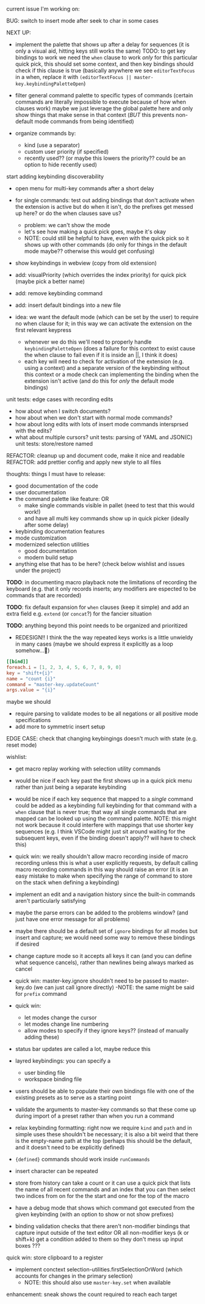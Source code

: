 current issue I'm working on:

BUG: switch to insert mode after seek to char in some cases

NEXT UP:

- implement the palette that shows up after a delay for sequences
  (it is only a visual aid, hitting keys still works the same)
  TODO: to get key bindings to work we need the `when` clause to
  work *only* for this particular quick pick, this should set some
  context, and then key bindings should check if this clause is true
  (basically anywhere we see `editorTextFocus` in a when, replace it
  with `(editorTextFocus || master-key.keybindingPaletteOpen`)
- filter general command palette to specific types of commands
  (certain commands are literally impossible to execute because of how
  when clauses work) maybe we just leverage the global palette here
  and only show things that make sense in that context (*BUT*
  this prevents non-default mode commands from being identified)

- organize commands by:
  - kind (use a separator)
  - custom user priority (if specified)
  - recently used?? (or maybe this lowers the priority?? could be an option to hide recently used)

start adding keybinding discoverability
  - open menu for multi-key commands after a short delay
  - for single commands: test out adding bindings that don't activate when the extension
    is active but do when it isn't, do the prefixes get messed up here? or do
    the when clauses save us?
      - problem: we can't show the mode
      - let's see how making a quick pick goes, maybe it's okay
      - NOTE: could still be helpful to have, even with the quick pick so it shows up with other commands (do only for things in the default mode maybe?? otherwise this
      would get confusing)
  - show keybindings in webview (copy from old extension)

- add: visualPriority (which overrides the index priority) for
       quick pick (maybe pick a better name)
- add: remove keybinding command
- add: insert default bindings into a new file

- idea: we want the default mode (which can be set by the user)
  to require no when clause for it; in this way
  we can activate the extension on the first relevant keypress
  - whenever we do this we'll need to properly handle `keybindingPaletteOpen`
  (does a failure for this context to exist cause the when clause to fail
  even if it is inside an ||, I think it does)
  - each key will need to check for activation of the extension (e.g. using a context)
    and a separate version of the keybinding without this context or a mode check
    can implementing the binding when the extension isn't active (and do this
    for *only* the default mode bindings)

unit tests: edge cases with recording edits
  - how about when I switch documents?
  - how about when we don't start with normal mode commands?
  - how about long edits with lots of insert mode commands intersprsed with the edits?
  - what about multiple cursors?
unit tests: parsing of YAML and JSON(C)
unit tests: store/restore named

REFACTOR: cleanup up and document code, make it nice and readable
REFACTOR: add prettier config and apply new style to all files

thoughts: things I must have to release:
- good documentation of the code
- user documentation
- the command palette like feature: OR
  - make single commands visible in pallet (need to test that this would work!)
  - and have all multi key commands show up in quick picker
    (ideally after some delay)
- keybinding documentation features
- mode customization
- modernized selection utilities
  - good documentation
  - modern build setup
- anything else that has to be here? (check below wishlist and issues under the project)

**TODO**: in documenting macro playback note the limitations of recording the keyboard
(e.g. that it only records inserts; any modifiers are espected to be commands
that are recorded)

**TODO**: fix default expansion for `when` clauses (keep it simple) and add an extra
field e.g. `extend` (or `concat`?) for the fancier situation

**TODO**: anything beyond this point needs to be organized and prioritized

- REDESIGN!! I think the the way repeated keys works is a little unwieldy in many cases
  (maybe we should express it explicitly as a loop somehow...🤔)

```toml
[[bind]]
foreach.i = [1, 2, 3, 4, 5, 6, 7, 8, 9, 0]
key = "shift+{i}"
name = "count {i}"
command = "master-key.updateCount"
args.value = "{i}"
```

maybe we should

- require parsing to validate modes to be all negations or all positive mode specifications
- add more to symmetric insert setup

EDGE CASE: check that changing keybingings doesn't much with state (e.g. reset mode)

wishlist:

- get macro replay working with selection utility commands

- would be nice if each key past the first shows up in a quick pick menu
  rather than just being a separate keybinding

- would be nice if each key sequence that mapped to a *single* command
  could be added as a keybinding full keybinding for that command
  with a `when` clause that is never true; that way
  all single commands that are mapped can be looked up
  using the command palette. NOTE: this might not work
  because it could interfere with mappings that use shorter key
  sequences (e.g. I think VSCode might just sit around waiting
  for the subsequent keys, even if the binding doesn't apply??
  will have to check this)

- quick win: we really shouldn't allow macro recording inside of macro recording
  unless this is what a user explicitly requests, by default calling
  macro recording commands in this way should raise an error
  (it is an easy mistake to make when specifying the range of command to store
   on the stack when defining a keybinding)

- implement an edit and a navigation history since the built-in commands aren't particularly satisfying

- maybe the parse errors can be added to the problems window? (and just have one error
  message for all problems)

- maybe there should be a default set of `ignore` bindings for all
  modes but insert and capture; we would need some way to remove these
  bindings if desired

- change capture mode so it accepts all keys it can (and you can define what sequence
  cancels), rather than newlines being always marked as cancel

- quick win: master-key.ignore shouldn't need to be passed to
  master-key.do (we can just call ignore directly)
  -NOTE: the same might be said for `prefix` command

- quick win:
  - let modes change the cursor
  - let modes change line numbering
  - allow modes to specify if they ignore keys?? (instead of manually adding these)

- status bar updates are called a lot, maybe reduce this

- layred keybindings: you can specify a
  - user binding file
  - workspace binding file

- users should be able to populate their own bindings file with one of the existing
  presets as to serve as a starting point

- validate the arguments to master-key commands so that these come up during import
  of a preset rather than when you run a command

- relax keybinding formatting: right now we require `kind` and `path`
  and in simple uses these shouldn't be necessary; it is also a bit weird
  that there is the empty-name path at the top (perhaps this should be the default,
  and it doesn't need to be explicitly defined)

- `{defined}` commands should work inside `runCommands`

- insert character can be repeated

- store from history can take a count or it can use a quick pick that lists the name
  of all recent commands and an index that you can then select two indices from
  on for the the start and one for the top of the macro

- have a debug mode that shows which command got executed from the given keybinding (with an
  option to show or not show prefixes)

- binding validation checks that there aren't non-modifier bindings that
  capture input outside of the text editor
  OR
  all non-modifier keys (k or shift+k) get a condition added to them so they don't mess up input boxes ???

quick win: store clipboard to a register

- implement conctext selection-utilities.firstSelectionOrWord (which accounts
  for changes in the primary selection)
  - NOTE: this should also use `master-key.set` when available

enhancement: sneak shows the count required to reach each target
